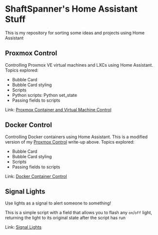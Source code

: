 # ShaftSpanner's Home Assistant Stuff

This is my repository for sorting some ideas and projects using Home Assistant

## Proxmox Control

Controlling Proxmox VE virtual machines and LXCs using Home Assistant.  Topics explored:

- Bubble Card
- Bubble Card styling
- Scripts
- Python scripts: Python set_state
- Passing fields to scripts

Link: [Proxmox Container and Virtual Machine Control](./proxmox_control.md)

## Docker Control

Controlling Docker containers using Home Assistant.  This is a modified version of my [Proxmox Control](#proxmox-control) write-up above.  Topics explored:

- Bubble Card
- Bubble Card styling
- Scripts
- Passing fields to scripts

Link: [Docker Container Control](./docker_control.md)

## Signal Lights

Use lights as a signal to alert someone to something!

This is a simple script with a field that allows you to flash any `on`/`off` light, returning the light to its original state after the script has run

Link: [Signal Lights](./signal_lights.md)